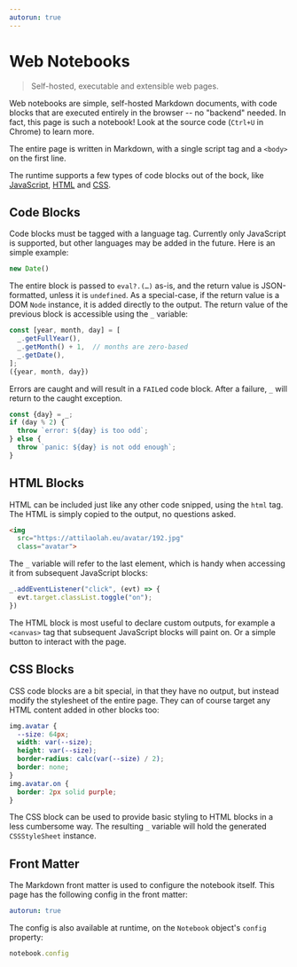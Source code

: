 ```yaml
---
autorun: true
---
```


# Web Notebooks

> Self-hosted, executable and extensible web pages.

Web notebooks are simple, self-hosted Markdown documents, with code blocks that
are executed entirely in the browser -- no "backend" needed. In fact, this page
is such a notebook! Look at the source code (`Ctrl+U` in Chrome) to learn more.

The entire page is written in Markdown, with a single script tag and a
`<body>` on the first line.

The runtime supports a few types of code blocks out of the bock, like
[JavaScript](#code-blocks), [HTML](#html-blocks) and [CSS](#css-blocks).

## Code Blocks

Code blocks must be tagged with a language tag. Currently only JavaScript is
supported, but other languages may be added in the future. Here is an simple
example:

```js
new Date()
```

The entire block is passed to `eval?.(…)` as-is, and the return value is
JSON-formatted, unless it is `undefined`. As a special-case, if the return
value is a DOM `Node` instance, it is added directly to the output. The return
value of the previous block is accessible using the `_` variable:

```js
const [year, month, day] = [
  _.getFullYear(),
  _.getMonth() + 1,  // months are zero-based
  _.getDate(),
];
({year, month, day})
```

Errors are caught and will result in a `FAIL`ed code block. After a failure,
`_` will return to the caught exception.

```js
const {day} = _;
if (day % 2) {
  throw `error: ${day} is too odd`;
} else {
  throw `panic: ${day} is not odd enough`;
}
```

## HTML Blocks

HTML can be included just like any other code snipped, using the `html` tag.
The HTML is simply copied to the output, no questions asked.


```html
<img
  src="https://attilaolah.eu/avatar/192.jpg"
  class="avatar">
```

The `_` variable will refer to the last element, which is handy when accessing
it from subsequent JavaScript blocks:

```js
_.addEventListener("click", (evt) => {
  evt.target.classList.toggle("on");
})
```

The HTML block is most useful to declare custom outputs, for example a
`<canvas>` tag that subsequent JavaScript blocks will paint on. Or a simple
button to interact with the page.

## CSS Blocks

CSS code blocks are a bit special, in that they have no output, but instead
modify the stylesheet of the entire page. They can of course target any HTML
content added in other blocks too:

```css
img.avatar {
  --size: 64px;
  width: var(--size);
  height: var(--size);
  border-radius: calc(var(--size) / 2);
  border: none;
}
img.avatar.on {
  border: 2px solid purple;
}
```

The CSS block can be used to provide basic styling to HTML blocks in a less
cumbersome way. The resulting `_` variable will hold the generated
`CSSStyleSheet` instance.

## Front Matter

The Markdown front matter is used to configure the notebook itself. This page
has the following config in the front matter:

```yaml
autorun: true
```

The config is also available at runtime, on the `Notebook` object's `config`
property:

```js
notebook.config
```
